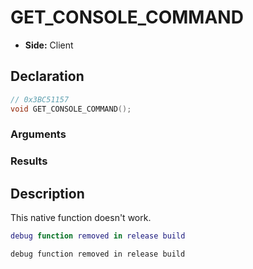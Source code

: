 # GET_CONSOLE_COMMAND
- **Side:** Client

## Declaration
```cpp
// 0x3BC51157
void GET_CONSOLE_COMMAND();
```

### Arguments

### Results

## Description
This native function doesn't work.

```lua
debug function removed in release build
```

```squirrel
debug function removed in release build
```